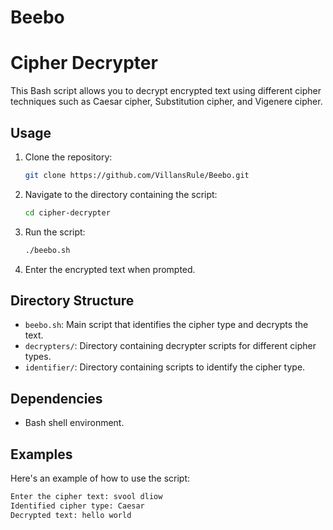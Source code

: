 # Beebo
# Cipher Decrypter

This Bash script allows you to decrypt encrypted text using different cipher techniques such as Caesar cipher, Substitution cipher, and Vigenere cipher.

## Usage

1. Clone the repository:

    ```bash
    git clone https://github.com/VillansRule/Beebo.git
    ```

2. Navigate to the directory containing the script:

    ```bash
    cd cipher-decrypter
    ```

3. Run the script:

    ```bash
    ./beebo.sh
    ```

4. Enter the encrypted text when prompted.

## Directory Structure

- `beebo.sh`: Main script that identifies the cipher type and decrypts the text.
- `decrypters/`: Directory containing decrypter scripts for different cipher types.
- `identifier/`: Directory containing scripts to identify the cipher type.

## Dependencies

- Bash shell environment.

## Examples

Here's an example of how to use the script:

```bash
Enter the cipher text: svool dliow
Identified cipher type: Caesar
Decrypted text: hello world
